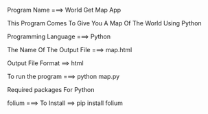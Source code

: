 Program Name ===> World Get Map App

This Program Comes To Give You A Map Of The World Using Python

Programming Language ===> Python

The Name Of The Output File ===> map.html

Output File Format ==> html

To run the program ===> python map.py

Required packages For Python

folium ===> To Install ==> pip install folium

